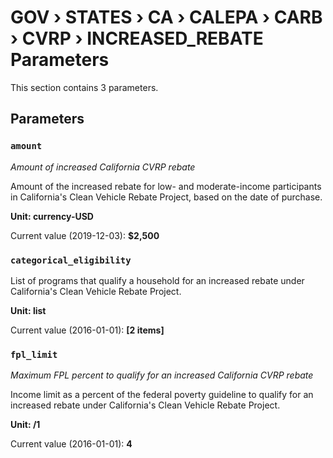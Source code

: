 # GOV › STATES › CA › CALEPA › CARB › CVRP › INCREASED_REBATE Parameters

This section contains 3 parameters.

## Parameters

### `amount`
*Amount of increased California CVRP rebate*

Amount of the increased rebate for low- and moderate-income participants in California's Clean Vehicle Rebate Project, based on the date of purchase.

**Unit: currency-USD**

Current value (2019-12-03): **$2,500**


### `categorical_eligibility`

List of programs that qualify a household for an increased rebate under California's Clean Vehicle Rebate Project.

**Unit: list**

Current value (2016-01-01): **[2 items]**


### `fpl_limit`
*Maximum FPL percent to qualify for an increased California CVRP rebate*

Income limit as a percent of the federal poverty guideline to qualify for an increased rebate under California's Clean Vehicle Rebate Project.

**Unit: /1**

Current value (2016-01-01): **4**

